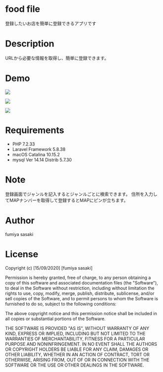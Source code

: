 
# food file
登録したいお店を簡単に登録できるアプリです
# Description
URLから必要な情報を取得し、簡単に登録できます。
# Demo
![](https://i.gyazo.com/02490d6375ead33eb90419a001efa0b1.png)



![](https://i.gyazo.com/ec3f747c07d29e304b2b320348d708f6.png)


![](https://i.gyazo.com/1cd813ac8c18448e54fa50cfe779d703.png)
# Requirements
- PHP 7.2.33
- Laravel Framework 5.8.38
- macOS Catalina 10.15.2
- mysql  Ver 14.14 Distrib 5.7.30


# Note
登録画面でジャンルを記入するとジャンルごとに検索できます。
住所を入力してMAPナンバーを取得して登録するとMAPにピンが立ちます。
# Author
fumiya sasaki
# License
Copyright (c) [15/09/2020] [fumiya sasaki]

Permission is hereby granted, free of charge, to any person obtaining a copy
of this software and associated documentation files (the "Software"), to deal
in the Software without restriction, including without limitation the rights
to use, copy, modify, merge, publish, distribute, sublicense, and/or sell
copies of the Software, and to permit persons to whom the Software is
furnished to do so, subject to the following conditions:

The above copyright notice and this permission notice shall be included in all
copies or substantial portions of the Software.

THE SOFTWARE IS PROVIDED "AS IS", WITHOUT WARRANTY OF ANY KIND, EXPRESS OR
IMPLIED, INCLUDING BUT NOT LIMITED TO THE WARRANTIES OF MERCHANTABILITY,
FITNESS FOR A PARTICULAR PURPOSE AND NONINFRINGEMENT. IN NO EVENT SHALL THE
AUTHORS OR COPYRIGHT HOLDERS BE LIABLE FOR ANY CLAIM, DAMAGES OR OTHER
LIABILITY, WHETHER IN AN ACTION OF CONTRACT, TORT OR OTHERWISE, ARISING FROM,
OUT OF OR IN CONNECTION WITH THE SOFTWARE OR THE USE OR OTHER DEALINGS IN THE
SOFTWARE.